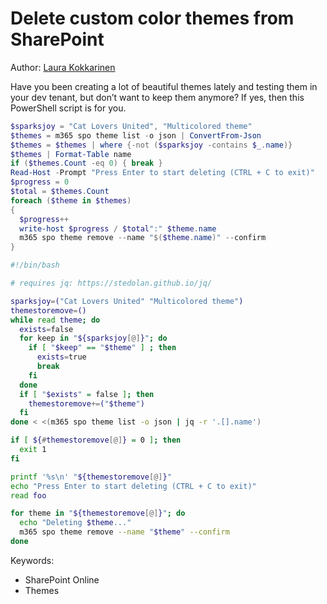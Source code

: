 # Delete custom color themes from SharePoint

Author: [Laura Kokkarinen](https://laurakokkarinen.com/does-it-spark-joy-powershell-scripts-for-keeping-your-development-environment-tidy-and-spotless/#delete-all-custom-color-themes-from-sharepoint)

Have you been creating a lot of beautiful themes lately and testing them in your dev tenant, but don’t want to keep them anymore? If yes, then this PowerShell script is for you.

```powershell tab="PowerShell"
$sparksjoy = "Cat Lovers United", "Multicolored theme"
$themes = m365 spo theme list -o json | ConvertFrom-Json
$themes = $themes | where {-not ($sparksjoy -contains $_.name)}
$themes | Format-Table name
if ($themes.Count -eq 0) { break }
Read-Host -Prompt "Press Enter to start deleting (CTRL + C to exit)"
$progress = 0
$total = $themes.Count
foreach ($theme in $themes)
{
  $progress++
  write-host $progress / $total":" $theme.name
  m365 spo theme remove --name "$($theme.name)" --confirm
}
```

```bash tab="Bash"
#!/bin/bash

# requires jq: https://stedolan.github.io/jq/

sparksjoy=("Cat Lovers United" "Multicolored theme")
themestoremove=()
while read theme; do
  exists=false
  for keep in "${sparksjoy[@]}"; do
    if [ "$keep" == "$theme" ] ; then
      exists=true
      break
    fi
  done
  if [ "$exists" = false ]; then
    themestoremove+=("$theme")
  fi
done < <(m365 spo theme list -o json | jq -r '.[].name')

if [ ${#themestoremove[@]} = 0 ]; then
  exit 1
fi

printf '%s\n' "${themestoremove[@]}"
echo "Press Enter to start deleting (CTRL + C to exit)"
read foo

for theme in "${themestoremove[@]}"; do
  echo "Deleting $theme..."
  m365 spo theme remove --name "$theme" --confirm
done
```

Keywords:

- SharePoint Online
- Themes
